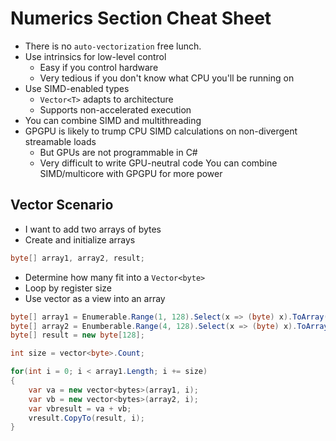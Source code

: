 # Numerics Section Cheat Sheet

- There is no `auto-vectorization` free lunch. 
- Use intrinsics for low-level control
	- Easy if you control hardware
	- Very tedious if you don't know what CPU you'll be running on 
- Use SIMD-enabled types 
	- `Vector<T>` adapts to architecture
	- Supports non-accelerated execution
- You can combine SIMD and multithreading
- GPGPU is likely to trump CPU SIMD calculations on non-divergent streamable loads 
	- But GPUs are not programmable in C# 
	- Very difficult to write GPU-neutral code 
You can combine SIMD/multicore with GPGPU for more power

## Vector<T> Scenario 
- I want to add two arrays of bytes
- Create and initialize arrays 
```c#
byte[] array1, array2, result;
```
- Determine how many fit into a `Vector<byte>`
- Loop by register size
- Use vector as a view into an array 

```c#
byte[] array1 = Enumerable.Range(1, 128).Select(x => (byte) x).ToArray()
byte[] array2 = Enumberable.Range(4, 128).Select(x => (byte) x).ToArray()
byte[] result = new byte[128];

int size = vector<byte>.Count;

for(int i = 0; i < array1.Length; i += size)
{
	var va = new vector<bytes>(array1, i);
	var vb = new vector<bytes>(array2, i);
	var vbresult = va + vb;
	vresult.CopyTo(result, i);
}

```